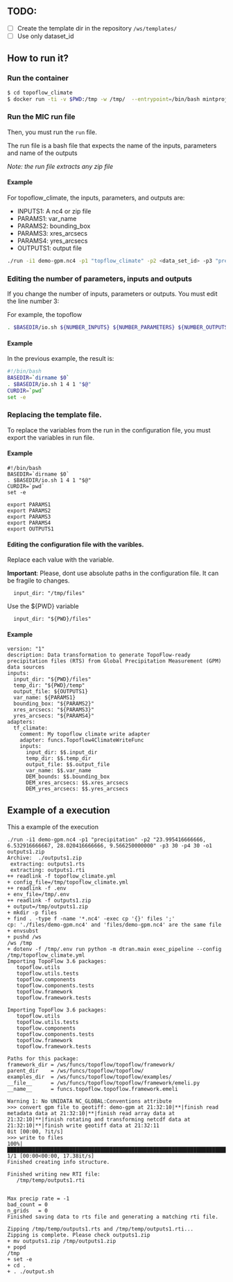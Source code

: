 ## TODO:

- [ ] Create the template dir in the repository `/ws/templates/`
- [ ] Use only dataset_id

## How to run it?

### Run the container

```bash
$ cd topoflow_climate
$ docker run -ti -v $PWD:/tmp -w /tmp/  --entrypoint=/bin/bash mintproject/mint_dt
```

### Run the MIC run file

Then, you must run the `run` file.

The run file is a bash file that expects the name of the inputs, parameters and name of the outputs 

*Note: the run file extracts any zip file*

#### Example 

For topoflow_climate, the inputs, parameters, and outputs are:

- INPUTS1: A nc4 or zip file
- PARAMS1: var_name
- PARAMS2: bounding_box
- PARAMS3: xres_arcsecs
- PARAMS4: yres_arcsecs
- OUTPUTS1: output file


```bash
./run -i1 demo-gpm.nc4 -p1 "topflow_climate" -p2 <data_set_id> -p3 "precipitation" -p4 "23.995416666666, 6.532916666667, 28.020416666666, 9.566250000000" -p5 30 -p6 30 -o1 outputs1.zip
```

### Editing the number of parameters, inputs and outputs

If you change the number of inputs, parameters or outputs. You must edit the line number 3:

For example, the topoflow 

```bash
. $BASEDIR/io.sh ${NUMBER_INPUTS} ${NUMBER_PARAMETERS} ${NUMBER_OUTPUTS} "$@"` 
```

#### Example 

In the previous example, the result is:

```bash
#!/bin/bash
BASEDIR=`dirname $0`
. $BASEDIR/io.sh 1 4 1 "$@"
CURDIR=`pwd`
set -e
```

### Replacing the template file.

To replace the variables from the run in the configuration file, you must export the variables in run file.

#### Example

```
#!/bin/bash
BASEDIR=`dirname $0`
. $BASEDIR/io.sh 1 4 1 "$@"
CURDIR=`pwd`
set -e

export PARAMS1
export PARAMS2
export PARAMS3
export PARAMS4
export OUTPUTS1
```

#### Editing the configuration file with the varibles. 

Replace each value with the variable.

**Important**: 
Please, dont use absolute paths in the configuration file. It can be fragile to changes.

```
  input_dir: "/tmp/files"
```
Use the ${PWD} variable
```
  input_dir: "${PWD}/files"
```

#### Example
```
version: "1"
description: Data transformation to generate TopoFlow-ready precipitation files (RTS) from Global Precipitation Measurement (GPM) data sources
inputs:
  input_dir: "${PWD}/files"
  temp_dir: "${PWD}/temp"
  output_file: ${OUTPUTS1}
  var_name: ${PARAMS1}
  bounding_box: "${PARAMS2}"
  xres_arcsecs: "${PARAMS3}"
  yres_arcsecs: "${PARAMS4}"
adapters:
  tf_climate:
    comment: My topoflow climate write adapter
    adapter: funcs.Topoflow4ClimateWriteFunc
    inputs:
      input_dir: $$.input_dir
      temp_dir: $$.temp_dir
      output_file: $$.output_file
      var_name: $$.var_name
      DEM_bounds: $$.bounding_box
      DEM_xres_arcsecs: $$.xres_arcsecs
      DEM_yres_arcsecs: $$.yres_arcsecs
```




## Example of a execution

This a example of the execution

```
./run -i1 demo-gpm.nc4 -p1 "precipitation" -p2 "23.995416666666, 6.532916666667, 28.020416666666, 9.566250000000" -p3 30 -p4 30 -o1 outputs1.zip
Archive:  ./outputs1.zip
 extracting: outputs1.rts
 extracting: outputs1.rti
++ readlink -f topoflow_climate.yml
+ config_file=/tmp/topoflow_climate.yml
++ readlink -f .env
+ env_file=/tmp/.env
++ readlink -f outputs1.zip
+ output=/tmp/outputs1.zip
+ mkdir -p files
+ find . -type f -name '*.nc4' -exec cp '{}' files ';'
cp: './files/demo-gpm.nc4' and 'files/demo-gpm.nc4' are the same file
+ envsubst
+ pushd /ws
/ws /tmp
+ dotenv -f /tmp/.env run python -m dtran.main exec_pipeline --config /tmp/topoflow_climate.yml
Importing TopoFlow 3.6 packages:
   topoflow.utils
   topoflow.utils.tests
   topoflow.components
   topoflow.components.tests
   topoflow.framework
   topoflow.framework.tests

Importing TopoFlow 3.6 packages:
   topoflow.utils
   topoflow.utils.tests
   topoflow.components
   topoflow.components.tests
   topoflow.framework
   topoflow.framework.tests

Paths for this package:
framework_dir = /ws/funcs/topoflow/topoflow/framework/
parent_dir    = /ws/funcs/topoflow/topoflow/
examples_dir  = /ws/funcs/topoflow/topoflow/examples/
__file__      = /ws/funcs/topoflow/topoflow/framework/emeli.py
__name__      = funcs.topoflow.topoflow.framework.emeli

Warning 1: No UNIDATA NC_GLOBAL:Conventions attribute
>>> convert gpm file to geotiff: demo-gpm at 21:32:10|**|finish read metadata data at 21:32:10|**|finish read array data at 21:32:10|**|finish rotating and transforming netcdf data at 21:32:10|**|finish write geotiff data at 21:32:11
0it [00:00, ?it/s]
>>> write to files
100%|█████████████████████████████████████████████████████████████████████████████████████████████████████████████████████████████████████████████| 1/1 [00:00<00:00, 17.38it/s]
Finished creating info structure.

Finished writing new RTI file:
   /tmp/temp/outputs1.rti


Max precip rate = -1
bad_count = 0
n_grids   = 0
Finished saving data to rts file and generating a matching rti file.

Zipping /tmp/temp/outputs1.rts and /tmp/temp/outputs1.rti...
Zipping is complete. Please check outputs1.zip
+ mv outputs1.zip /tmp/outputs1.zip
+ popd
/tmp
+ set -e
+ cd .
+ . ./output.sh
```